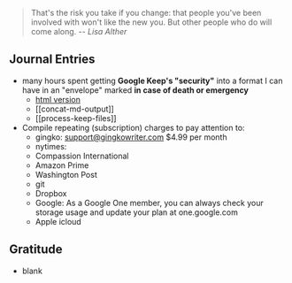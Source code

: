 > That's the risk you take if you change: that people you've been involved with won't like the new you. But other people who do will come along.
> -- <cite>Lisa Alther</cite>
## Journal Entries
-  many hours spent getting **Google Keep's "security"** into a format I can have in an "envelope" marked **in case of death or emergency** 
	- [html version](assets/concat-md-output.html)
	- [[concat-md-output]]
	- [[process-keep-files]]
- Compile repeating (subscription) charges to pay attention to:
	- gingko: support@gingkowriter.com $4.99 per month
	- nytimes: 
	- Compassion International
	- Amazon Prime
	- Washington Post
	- git
	- Dropbox
	- Google: As a Google One member, you can always check your storage usage and update your plan at one.google.com
	- Apple icloud

## Gratitude
- blank


